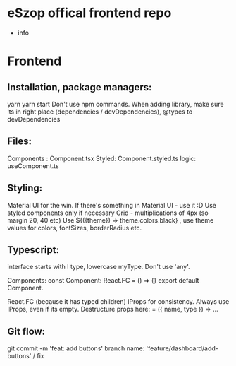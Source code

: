 # eSzop offical frontend repo

-   info

# Frontend

## Installation, package managers:

yarn
yarn start
Don't use npm commands.
When adding library, make sure its in right place (dependencies / devDependencies), @types to devDependencies

## Files:

Components : Component.tsx
Styled: Component.styled.ts
logic: useComponent.ts

## Styling:

Material UI for the win.
If there's something in Material UI - use it :D
Use styled components only if necessary
Grid - multiplications of 4px (so margin 20, 40 etc)
Use ${({theme}) => theme.colors.black} , use theme values for colors, fontSizes, borderRadius etc.

## Typescript:

interface starts with I
type, lowercase myType.
Don't use 'any'.

Components:
const Component: React.FC<IProps> = () => {}
export default Component.

React.FC (because it has typed children)
IProps for consistency. Always use IProps, even if its empty.
Destructure props here: = ({ name, type }) => ...

## Git flow:

git commit -m 'feat: add buttons'
branch name: 'feature/dashboard/add-buttons' / fix

